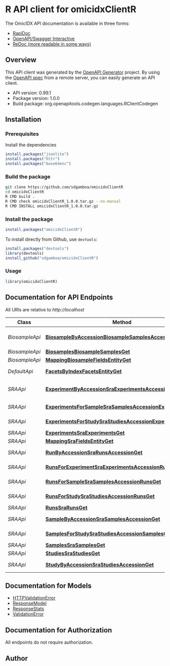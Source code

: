 # R API client for omicidxClientR





The OmicIDX API documentation is available in three forms:

- [RapiDoc](/docs)
- [OpenAPI/Swagger Interactive](/swaggerdoc)
- [ReDoc (more readable in some ways)](/redoc)



## Overview
This API client was generated by the [OpenAPI Generator](https://openapi-generator.tech) project. By using the [OpenAPI spec](https://openapis.org) from a remote server, you can easily generate an API client.

- API version: 0.99.1
- Package version: 1.0.0
- Build package: org.openapitools.codegen.languages.RClientCodegen

## Installation

### Prerequisites

Install the dependencies

```R
install.packages("jsonlite")
install.packages("httr")
install.packages("base64enc")
```

### Build the package

```sh
git clone https://github.com/sdgamboa/omicidxClientR
cd omicidxClientR
R CMD build .
R CMD check omicidxClientR_1.0.0.tar.gz --no-manual
R CMD INSTALL omicidxClientR_1.0.0.tar.gz
```

### Install the package

```R
install.packages("omicidxClientR")
```

To install directly from Github, use `devtools`:
```R
install.packages("devtools")
library(devtools)
install_github("sdgamboa/omicidxClientR")
```

### Usage

```R
library(omicidxClientR)
```

## Documentation for API Endpoints

All URIs are relative to *http://localhost*

Class | Method | HTTP request | Description
------------ | ------------- | ------------- | -------------
*BiosampleApi* | [**BiosampleByAccessionBiosampleSamplesAccessionGet**](docs/BiosampleApi.md#BiosampleByAccessionBiosampleSamplesAccessionGet) | **GET** /biosample/samples/{accession} | Biosample By Accession
*BiosampleApi* | [**BiosamplesBiosampleSamplesGet**](docs/BiosampleApi.md#BiosamplesBiosampleSamplesGet) | **GET** /biosample/samples | Biosamples
*BiosampleApi* | [**MappingBiosampleFieldsEntityGet**](docs/BiosampleApi.md#MappingBiosampleFieldsEntityGet) | **GET** /biosample/fields/{entity} | Mapping
*DefaultApi* | [**FacetsByIndexFacetsEntityGet**](docs/DefaultApi.md#FacetsByIndexFacetsEntityGet) | **GET** /facets/{entity} | Facets By Index
*SRAApi* | [**ExperimentByAccessionSraExperimentsAccessionGet**](docs/SRAApi.md#ExperimentByAccessionSraExperimentsAccessionGet) | **GET** /sra/experiments/{accession} | Experiment By Accession
*SRAApi* | [**ExperimentsForSampleSraSamplesAccessionExperimentsGet**](docs/SRAApi.md#ExperimentsForSampleSraSamplesAccessionExperimentsGet) | **GET** /sra/samples/{accession}/experiments | Experiments For Sample
*SRAApi* | [**ExperimentsForStudySraStudiesAccessionExperimentsGet**](docs/SRAApi.md#ExperimentsForStudySraStudiesAccessionExperimentsGet) | **GET** /sra/studies/{accession}/experiments | Experiments For Study
*SRAApi* | [**ExperimentsSraExperimentsGet**](docs/SRAApi.md#ExperimentsSraExperimentsGet) | **GET** /sra/experiments | Experiments
*SRAApi* | [**MappingSraFieldsEntityGet**](docs/SRAApi.md#MappingSraFieldsEntityGet) | **GET** /sra/fields/{entity} | Mapping
*SRAApi* | [**RunByAccessionSraRunsAccessionGet**](docs/SRAApi.md#RunByAccessionSraRunsAccessionGet) | **GET** /sra/runs/{accession} | Run By Accession
*SRAApi* | [**RunsForExperimentSraExperimentsAccessionRunsGet**](docs/SRAApi.md#RunsForExperimentSraExperimentsAccessionRunsGet) | **GET** /sra/experiments/{accession}/runs | Runs For Experiment
*SRAApi* | [**RunsForSampleSraSamplesAccessionRunsGet**](docs/SRAApi.md#RunsForSampleSraSamplesAccessionRunsGet) | **GET** /sra/samples/{accession}/runs | Runs For Sample
*SRAApi* | [**RunsForStudySraStudiesAccessionRunsGet**](docs/SRAApi.md#RunsForStudySraStudiesAccessionRunsGet) | **GET** /sra/studies/{accession}/runs | Runs For Study
*SRAApi* | [**RunsSraRunsGet**](docs/SRAApi.md#RunsSraRunsGet) | **GET** /sra/runs | Runs
*SRAApi* | [**SampleByAccessionSraSamplesAccessionGet**](docs/SRAApi.md#SampleByAccessionSraSamplesAccessionGet) | **GET** /sra/samples/{accession} | Sample By Accession
*SRAApi* | [**SamplesForStudySraStudiesAccessionSamplesGet**](docs/SRAApi.md#SamplesForStudySraStudiesAccessionSamplesGet) | **GET** /sra/studies/{accession}/samples | Samples For Study
*SRAApi* | [**SamplesSraSamplesGet**](docs/SRAApi.md#SamplesSraSamplesGet) | **GET** /sra/samples | Samples
*SRAApi* | [**StudiesSraStudiesGet**](docs/SRAApi.md#StudiesSraStudiesGet) | **GET** /sra/studies | Studies
*SRAApi* | [**StudyByAccessionSraStudiesAccessionGet**](docs/SRAApi.md#StudyByAccessionSraStudiesAccessionGet) | **GET** /sra/studies/{accession} | Study By Accession


## Documentation for Models

 - [HTTPValidationError](docs/HTTPValidationError.md)
 - [ResponseModel](docs/ResponseModel.md)
 - [ResponseStats](docs/ResponseStats.md)
 - [ValidationError](docs/ValidationError.md)


## Documentation for Authorization

 All endpoints do not require authorization.



## Author



